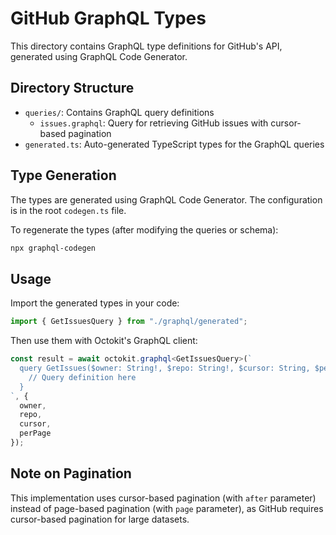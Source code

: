 # GitHub GraphQL Types

This directory contains GraphQL type definitions for GitHub's API, generated using GraphQL Code Generator.

## Directory Structure

- `queries/`: Contains GraphQL query definitions
  - `issues.graphql`: Query for retrieving GitHub issues with cursor-based pagination
- `generated.ts`: Auto-generated TypeScript types for the GraphQL queries

## Type Generation

The types are generated using GraphQL Code Generator. The configuration is in the root `codegen.ts` file.

To regenerate the types (after modifying the queries or schema):

```bash
npx graphql-codegen
```

## Usage

Import the generated types in your code:

```typescript
import { GetIssuesQuery } from "./graphql/generated";
```

Then use them with Octokit's GraphQL client:

```typescript
const result = await octokit.graphql<GetIssuesQuery>(`
  query GetIssues($owner: String!, $repo: String!, $cursor: String, $perPage: Int!) {
    // Query definition here
  }
`, {
  owner,
  repo,
  cursor,
  perPage
});
```

## Note on Pagination

This implementation uses cursor-based pagination (with `after` parameter) instead of page-based pagination (with `page` parameter), as GitHub requires cursor-based pagination for large datasets.